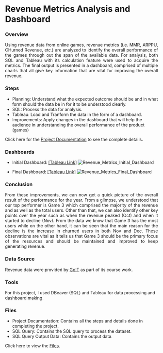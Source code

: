 # Revenue Metrics Analysis and Dashboard

### Overview
<p align="justify"> Using revenue data from online games, revenue metrics (i.e. MMR, ARPPU, CHurned Revenue, etc.) are analyzed to identify the overall performance of the games through out the span of the available data. For analysis, both SQL and Tableau with its calculation feature were used to acquire the metrics. The final output is presented in a dashboard, comprised of multiple charts that all give key information that are vital for improving the overall revenue. </p>

### Steps
- Planning: Understand what the expected outcome should be and in what form should the data be in for it to be understood clearly.
- SQL: Process the data for analysis.
- Tableau: Load and Tranform the data in the form of a dashboard.
- Improvements: Apply changes in the dashboard that will help the audience in understanding the overall performance of the product (games)

Click here for the [Project Documentation](https://docs.google.com/spreadsheets/d/1iBx2dPf3hEL9LBJfIcbVoNWqKaApKCwXc45ZnAzKB7U/edit?usp=sharing) to see the complete details.

### Dashboards
- Initial Dashboard: [[Tableau Link]](https://public.tableau.com/views/DAProjectRevenueMetrics/Dashboard12?:language=en-US&:sid=&:redirect=auth&:display_count=n&:origin=viz_share_link)
![Revenue_Metrics_Initial_Dashboard](https://github.com/user-attachments/assets/58820e22-3274-4eef-be3c-a894af4c2ab1)

- Final Dashboard: [[Tableau Link]](https://public.tableau.com/views/DAProjectRevenueMetrics2/Dashboard1?:language=en-US&:sid=B872845466174338A1C9674E243D40FA-0:0&:redirect=auth&:display_count=n&:origin=viz_share_link)
![Revenue_Metrics_Final_Dashboard](https://github.com/user-attachments/assets/6f2782ef-933f-47c3-bb03-cc04c06d568a)

### Conclusion
<p align="justify"> From these improvements, we can now get a quick picture of the overall result of the performance for the year. From a glimpse, we understood that our top performer is Game 3 which comprised the majority of the revenue and as well as the total users. Other than that, we can also identify other key points over the year such as when the revenue peaked (Oct) and when it started to decline (Nov). From the data we know that Game 3 has the most users while on the other hand, it can be seen that the main reason for the decline is the increase in churned users in both Nov and Dec. These observations are vital as it tells us that Game 3 should be the primary focus of the resources and should be maintained and improved to keep generating revenue. </p>

### Data Source
Revenue data were provided by [GoIT](https://goit.global/ph/) as part of its course work.

### Tools
For this project, I used DBeaver (SQL) and Tableau for data processing and dashboard making.

### Files
- Project Documentation: Contains all the steps and details done in completing the project.
- SQL Query: Contains the SQL query to process the dataset.
- SQL Query Output Data: Contains the output data.

Click here to view the [Files](https://drive.google.com/drive/folders/1OtGA8b7Yn_TOXPmDG9n8J0w4abPSWBbk?usp=sharing).

